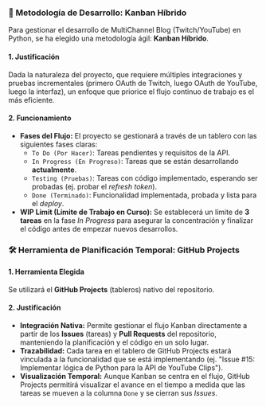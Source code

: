 ### 🧭 Metodología de Desarrollo: Kanban Híbrido

Para gestionar el desarrollo de MultiChannel Blog (Twitch/YouTube) en Python, se ha elegido una metodología ágil: **Kanban Híbrido**.

#### 1. Justificación
Dada la naturaleza del proyecto, que requiere múltiples integraciones y pruebas incrementales (primero OAuth de Twitch, luego OAuth de YouTube, luego la interfaz), un enfoque que priorice el flujo continuo de trabajo es el más eficiente.

#### 2. Funcionamiento
* **Fases del Flujo:** El proyecto se gestionará a través de un tablero con las siguientes fases claras:
    * `To Do (Por Hacer)`: Tareas pendientes y requisitos de la API.
    * `In Progress (En Progreso)`: Tareas que se están desarrollando **actualmente**.
    * `Testing (Pruebas)`: Tareas con código implementado, esperando ser probadas (ej. probar el *refresh token*).
    * `Done (Terminado)`: Funcionalidad implementada, probada y lista para el *deploy*.
* **WIP Limit (Límite de Trabajo en Curso):** Se establecerá un límite de **3 tareas** en la fase *In Progress* para asegurar la concentración y finalizar el código antes de empezar nuevos desarrollos.
### 🛠️ Herramienta de Planificación Temporal: GitHub Projects

#### 1. Herramienta Elegida
Se utilizará el **GitHub Projects** (tableros) nativo del repositorio.

#### 2. Justificación
* **Integración Nativa:** Permite gestionar el flujo Kanban directamente a partir de los **Issues** (tareas) y **Pull Requests** del repositorio, manteniendo la planificación y el código en un solo lugar.
* **Trazabilidad:** Cada tarea en el tablero de GitHub Projects estará vinculada a la funcionalidad que se está implementando (ej. "Issue #15: Implementar lógica de Python para la API de YouTube Clips").
* **Visualización Temporal:** Aunque Kanban se centra en el flujo, GitHub Projects permitirá visualizar el avance en el tiempo a medida que las tareas se mueven a la columna `Done` y se cierran sus *Issues*.